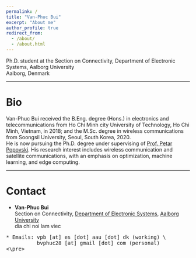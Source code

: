```yaml
---
permalink: /
title: "Van-Phuc Bui"
excerpt: "About me"
author_profile: true
redirect_from: 
  - /about/
  - /about.html
---
```


Ph.D. student at the  Section on Connectivity, Department of Electronic Systems, Aalborg University \
Aalborg, Denmark

---
# Bio

Van-Phuc Bui received the B.Eng. degree (Hons.) in electronics and telecommunications from Ho Chi Minh city University of Technology, Ho Chi Minh, Vietnam, in 2018; and the M.Sc. degree  in wireless communications from Soongsil University, Seoul, South Korea, 2020. \
He is now pursuing the Ph.D. degree under supervising of [Prof. Petar Popovski](http://petarpopovski.es.aau.dk/).
His research interest includes wireless communication and satellite communications, with an  emphasis on optimization, machine learning, and edge computing. 

---
# Contact

* **Van-Phuc Bui** \
Section on Connectivity,  [Department of Electronic Systems](https://www.es.aau.dk/), [Aalborg University](https://www.aau.dk/) \
dia chi noi lam viec
<pre>
* Emails: vpb [at] es [dot] aau [dot] dk (working) \
          bvphuc28 [at] gmail [dot] com (personal)
<\pre>
